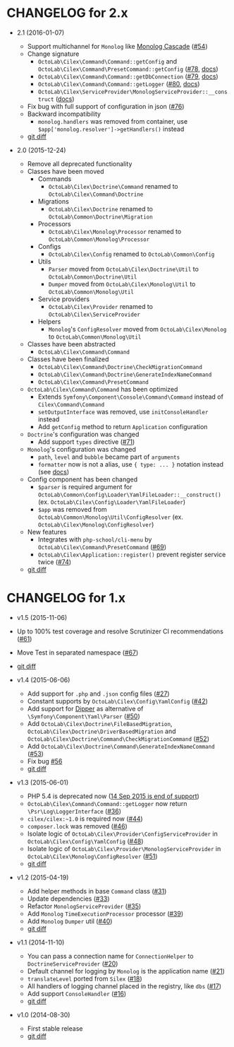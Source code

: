 CHANGELOG for 2.x
=================

* 2.1 (2016-01-07)

  * Support multichannel for `Monolog` like [Monolog Cascade](https://github.com/theorchard/monolog-cascade)
  ([#54](/../../issues/54))
  * Change signature
    * `OctoLab\Cilex\Command\Command::getConfig` and `OctoLab\Cilex\Command\PresetCommand::getConfig`
    ([#78](/../../issues/78), [docs](/docs/AppAndCommands.md))
    * `OctoLab\Cilex\Command\Command::getDbConnection` ([#79](/../../issues/79), [docs](/docs/AppAndCommands.md))
    * `OctoLab\Cilex\Command\Command::getLogger` ([#80](/../../issues/80), [docs](/docs/AppAndCommands.md))
    * `OctoLab\Cilex\ServiceProvider\MonologServiceProvider::__construct` ([docs](/docs/MonologServiceProvider.md))
  * Fix bug with full support of configuration in json ([#76](/../../issues/76))
  * Backward incompatibility
    * `monolog.handlers` was removed from container, use `$app['monolog.resolver']->getHandlers()` instead
  * [git diff](/../../compare/2.0...2.1)

* 2.0 (2015-12-24)
  * Remove all deprecated functionality
  * Classes have been moved
    * Commands
      * `OctoLab\Cilex\Doctrine\Command` renamed to `OctoLab\Cilex\Command\Doctrine`
    * Migrations
      * `OctoLab\Cilex\Doctrine` renamed to `OctoLab\Common\Doctrine\Migration`
    * Processors
      * `OctoLab\Cilex\Monolog\Processor` renamed to `OctoLab\Common\Monolog\Processor`
    * Configs
      * `OctoLab\Cilex\Config` renamed to `OctoLab\Common\Config`
    * Utils
      * `Parser` moved from `OctoLab\Cilex\Doctrine\Util` to `OctoLab\Common\Doctrine\Util`
      * `Dumper` moved from `OctoLab\Cilex\Monolog\Util` to `OctoLab\Common\Monolog\Util`
    * Service providers
      * `OctoLab\Cilex\Provider` renamed to `OctoLab\Cilex\ServiceProvider`
    * Helpers
      * `Monolog`'s `ConfigResolver` moved from `OctoLab\Cilex\Monolog` to `OctoLab\Common\Monolog\Util`
  * Classes have been abstracted
    * `OctoLab\Cilex\Command\Command`
  * Classes have been finalized
    * `OctoLab\Cilex\Command\Doctrine\CheckMigrationCommand`
    * `OctoLab\Cilex\Command\Doctrine\GenerateIndexNameCommand`
    * `OctoLab\Cilex\Command\PresetCommand`
  * `OctoLab\Cilex\Command\Command` has been optimized
    * Extends `Symfony\Component\Console\Command\Command` instead of `Cilex\Command\Command`
    * `setOutputInterface` was removed, use `initConsoleHandler` instead
    * Add `getConfig` method to return `Application` configuration
  * `Doctrine`'s configuration was changed
    * Add support `types` directive ([#71](/../../issues/71))
  * `Monolog`'s configuration was changed
    * `path`, `level` and `bubble` became part of `arguments`
    * `formatter` now is not a alias, use `{ type: ... }` notation instead (see [docs](/docs/MonologServiceProvider))
  * Config component has been changed
    * `$parser` is required argument for `OctoLab\Common\Config\Loader\YamlFileLoader::__construct()`
    (ex. `OctoLab\Cilex\Config\Loader\YamlFileLoader`)
    * `$app` was removed from `OctoLab\Common\Monolog\Util\ConfigResolver`
    (ex. `OctoLab\Cilex\Monolog\ConfigResolver`)
  * New features
    * Integrates with `php-school/cli-menu` by `OctoLab\Cilex\Command\PresetCommand` ([#69](/../../issues/69))
    * `OctoLab\Cilex\Application::register()` prevent register service twice ([#74](/../../issues/74))
  * [git diff](/../../compare/1.x...2.0)

CHANGELOG for 1.x
=================

* v1.5 (2015-11-06)

 * Up to 100% test coverage and resolve Scrutinizer CI recommendations ([#61](/../../issues/61))
 * Move Test in separated namespace ([#67](/../../issue/67))
 * [git diff](/../../compare/v1.4.3...v1.5.1)

* v1.4 (2015-06-06)

  * Add support for `.php` and `.json` config files ([#27](/../../issues/27))
  * Constant supports by `OctoLab\Cilex\Config\YamlConfig` ([#42](/../../issues/42))
  * Add support for [Dipper](https://github.com/secondparty/dipper) as alternative of `\Symfony\Component\Yaml\Parser`
  ([#50](/../../issues/50))
  * Add `OctoLab\Cilex\Doctrine\FileBasedMigration`, `OctoLab\Cilex\Doctrine\DriverBasedMigration` and
  `OctoLab\Cilex\Doctrine\Command\CheckMigrationCommand` ([#52](/../../issues/52))
  * Add `OctoLab\Cilex\Doctrine\Command\GenerateIndexNameCommand` ([#53](/../../issues/53))
  * Fix bug [#56](/../../issues/56)
  * [git diff](/../../compare/v1.3.2...v1.4.3)

* v1.3 (2015-06-01)

  * PHP 5.4 is deprecated now ([14 Sep 2015 is end of support](http://php.net/supported-versions.php))
  * `OctoLab\Cilex\Command\Command::getLogger` now return `\Psr\Log\LoggerInterface` ([#36](/../../issues/36))
  * `cilex/cilex:~1.0` is required now ([#44](/../../issues/44))
  * `composer.lock` was removed ([#46](/../../issues/46))
  * Isolate logic of `OctoLab\Cilex\Provider\ConfigServiceProvider` in `OctoLab\Cilex\Config\YamlConfig`
  ([#48](/../../issues/48))
  * Isolate logic of `OctoLab\Cilex\Provider\MonologServiceProvider` in `OctoLab\Cilex\Monolog\ConfigResolver`
  ([#51](/../../issues/51))
  * [git diff](/../../compare/v1.2.3...v1.3.2)

* v1.2 (2015-04-19)

  * Add helper methods in base `Command` class ([#31](/../../issues/31))
  * Update dependencies ([#33](/../../issues/33))
  * Refactor `MonologServiceProvider` ([#35](/../../issues/35))
  * Add `Monolog` `TimeExecutionProcessor` processor ([#39](/../../issues/39))
  * Add `Monolog` `Dumper` util ([#40](/../../issues/40))
  * [git diff](/../../compare/v1.1.4...v1.2.3)

* v1.1 (2014-11-10)

  * You can pass a connection name for `ConnectionHelper` to `DoctrineServiceProvider` ([#20](/../../issues/20))
  * Default channel for logging by `Monolog` is the application name ([#21](/../../issues/21))
  * `translateLevel` ported from `Silex` ([#18](/../../issues/18))
  * All handlers of logging channel placed in the registry, like `dbs` ([#17](/../../issues/17))
  * Add support `ConsoleHandler` ([#16](/../../issues/16))
  * [git diff](/../../compare/v1.0.1...v1.1.4)

* v1.0 (2014-08-30)

  * First stable release
  * [git diff](/../../compare/v0.6...v1.0.1)
